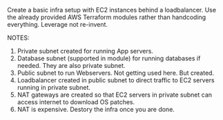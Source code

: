 Create a basic infra setup with EC2 instances behind a loadbalancer. 
Use the already provided AWS Terraform modules rather than handcoding everything. Leverage not re-invent.

NOTES:
1. Private subnet created for running App servers.
2. Database subnet (supported in module) for running databases if needed. They are also private subnet. 
3. Public subnet to run Webservers. Not getting used here. But created.
4. Loadbalancer created in public subnet to direct traffic to EC2 servers running in private subnet.
5. NAT gateways are created so that EC2 servers in private subnet can access internet to download OS patches.
6. NAT is expensive. Destory the infra once you are done.
